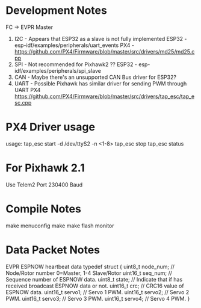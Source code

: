 # Development Notes
FC -> EVPR Master
1) I2C - Appears that ESP32 as a slave is not fully implemented
	ESP32 - esp-idf/examples/peripherals/uart_events
	PX4 - https://github.com/PX4/Firmware/blob/master/src/drivers/md25/md25.cpp
2) SPI - Not recommended for Pixhawk2 ??
	ESP32 - esp-idf/examples/peripherals/spi_slave
3) CAN - Maybe there's an unsupported CAN Bus driver for ESP32?
4) UART - Possible Pixhawk has similar driver for sending PWM through UART
	PX4 https://github.com/PX4/Firmware/blob/master/src/drivers/tap_esc/tap_esc.cpp

# PX4 Driver usage
usage:
	tap_esc start -d /dev/ttyS2 -n <1-8>
	tap_esc stop
	tap_esc status

# For Pixhawk 2.1
Use Telem2 Port 230400 Baud

# Compile Notes
make menuconfig
make
make flash monitor 


# Data Packet Notes
EVPR ESPNOW heartbeat data
typedef struct {
    uint8_t node_num;                     // Node/Rotor number 0=Master, 1-4 Slave/Rotor
    uint16_t seq_num;                     // Sequence number of ESPNOW data.
    uint8_t state;                        // Indicate that if has received broadcast ESPNOW data or not.
    uint16_t crc;                         // CRC16 value of ESPNOW data.
    uint16_t servo1;                      // Servo 1 PWM.
    uint16_t servo2;                      // Servo 2 PWM.
    uint16_t servo3;                      // Servo 3 PWM.
    uint16_t servo4;                      // Servo 4 PWM.
}
